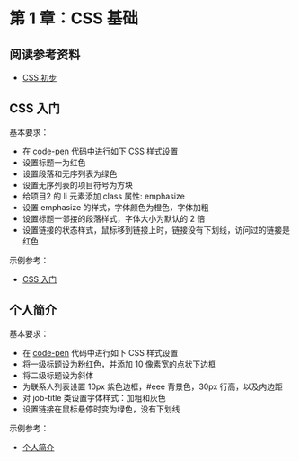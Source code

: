 # 第 1 章：CSS 基础

## 阅读参考资料

- [CSS 初步](https://developer.mozilla.org/zh-CN/docs/Learn/CSS/First_steps)

## CSS 入门

基本要求：
- 在 [code-pen](https://codepen.io/wangding/pen/wvJKopE?editors=1100) 代码中进行如下 CSS 样式设置
- 设置标题一为红色
- 设置段落和无序列表为绿色
- 设置无序列表的项目符号为方块
- 给项目2 的 li 元素添加 class 属性: emphasize
- 设置 emphasize 的样式，字体颜色为橙色，字体加粗
- 设置标题一邻接的段落样式，字体大小为默认的 2 倍
- 设置链接的状态样式，鼠标移到链接上时，链接没有下划线，访问过的链接是红色

示例参考：
- [CSS 入门](https://wangding.github.io/css-demo/01-start/01-start.html)

## 个人简介

基本要求：
- 在 [code-pen](https://codepen.io/wangding/pen/ExWVZQb?editors=1100) 代码中进行如下 CSS 样式设置
- 将一级标题设为粉红色，并添加 10 像素宽的点状下边框
- 将二级标题设为斜体
- 为联系人列表设置 10px 紫色边框，#eee 背景色，30px 行高，以及内边距
- 对 job-title 类设置字体样式：加粗和灰色
- 设置链接在鼠标悬停时变为绿色，没有下划线

示例参考：
- [个人简介](https://wangding.github.io/css-demo/01-start/02-personal.html)
